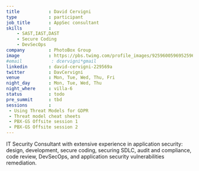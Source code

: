 ```yaml
---
title           : David Cervigni
type            : participant
job_title       : AppSec consultant
skills          :
    - SAST,IAST,DAST
    - Secure Coding
    - DevSecOps
company         : PhotoBox Group
image           : https://pbs.twimg.com/profile_images/925960059695259648/bxq0RO6s_400x400.jpg
#email           : dcervigni*gmail
linkedin        : david-cervigni-229569a
twitter         : DavCervigni
venue           : Mon, Tue, Wed, Thu, Fri
night_day       : Mon, Tue, Wed, Thu
night_where     : villa-6
status          : todo
pre_summit      : tbd
sessions        :
 - Using Threat Models for GDPR
 - Threat model cheat sheets
 - PBX-GS Offsite session 1
 - PBX-GS Offsite session 2
---
```



IT Security Consultant with extensive experience in application security: design, development, secure coding, securing SDLC, audit and compliance, code review, DevSecOps, and application security vulnerabilities remediation.
